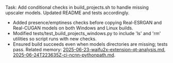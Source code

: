 Task: Add conditional checks in build_projects.sh to handle missing upscaler models. Updated README and tests accordingly.
- Added presence/emptiness checks before copying Real-ESRGAN and Real-CUGAN models on both Windows and Linux builds.
- Modified tests/test_build_projects_windows.py to include 'ls' and 'rm' utilities so script runs with new checks.
- Ensured build succeeds even when models directories are missing; tests pass.
Related memory: [2025-06-23-waifu2x-extension-qt-analysis.md](2025-06-23-waifu2x-extension-qt-analysis.md), [2025-06-24T223635Z-ci-ncnn-pythonpath.md](2025-06-24T223635Z-ci-ncnn-pythonpath.md).
